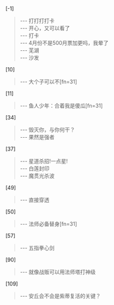 
[-1] 
>--- 打打打打卡<br>
>--- 开心，又可以看了<br>
>--- 打卡<br>
>--- 4月份不是500月票加更吗，我晕了<br>
>--- 芜湖<br>
>--- 沙发<br>

[10] 
>--- 大个子可以不[fn=31]<br>

[11] 
>--- 鱼人少年：合着我是傻瓜[fn=31]<br>

[34] 
>--- 毁灭你，与你何干？<br>
>--- 果然是强者<br>

[37] 
>--- 星道杀招!一点星!<br>
>--- 白莲封印<br>
>--- 魔贯光杀波<br>

[49] 
>--- 直接穿透<br>

[50] 
>--- 法师必备替身[fn=31]<br>

[57] 
>--- 五指拳心剑<br>

[90] 
>--- 就像战贩可以用法师塔打神级<br>

[109] 
>--- 安丘会不会是紫蒂复活的关键？<br>
